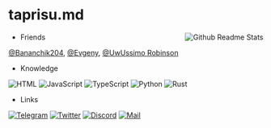 # taprisu.md

<img align="right" src="https://github-readme-stats.vercel.app/api/top-langs?username=taprisu&langs_count=5&title_color=8c977d&text_color=8c977d&bg_color=00000000&border_color=8c977d55&border_radius=25" alt="Github Readme Stats" />

* Friends

[@Bananchik204](https://github.com/Bananchik204),
[@Evgeny](https://github.com/itsLameni),
[@UwUssimo Robinson](https://github.com/uwussimo)

* Knowledge

![HTML](https://img.shields.io/badge/-HTML5-222222?style=for-the-badge&logo=html5&logoColor=b67663)
![JavaScript](https://img.shields.io/badge/-JavaScript-222222?style=for-the-badge&logo=JavaScript&logoColor=b6ac63)
![TypeScript](https://img.shields.io/badge/-TypeScript-222222?style=for-the-badge&logo=TypeScript&logoColor=638bb6)
![Python](https://img.shields.io/badge/-Python-222222?style=for-the-badge&logo=Python&logoColor=6390b6)
![Rust](https://img.shields.io/badge/-Rust-222222?style=for-the-badge&logo=Rust&logoColor=97857d)

* Links

[![Telegram](https://img.shields.io/badge/-Telegram-222222?style=for-the-badge&logo=Telegram&logoColor=639ab6)](https://t.me/AlexiyRybin)
[![Twitter](https://img.shields.io/badge/-Twitter-222222?style=for-the-badge&logo=Twitter&logoColor=6396b6)](https://twitter.com/alexiy_rybin)
[![Discord](https://img.shields.io/badge/-Discord-222222?style=for-the-badge&logo=Discord&logoColor=636ab6)](https://discord.com/users/586128640136445964)
[![Mail](https://img.shields.io/badge/-Mail-222222?style=for-the-badge&logo=gmail&logoColor=b66467)](mailto:alexiy.rybin@gmail.com)
